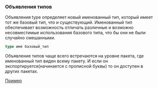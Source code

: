 ### Объявления типов

Объявления type определяет новый именованный тип, который имеет тот же базовый тип,
что и существующий.
Именованный тип обеспечивает возможность отличать различные и возможно несовместимые использования
базового типа, что бы они не были случайно смешанными.
```go
type имя базовый_тип
```

Объявление типов чаще всего встречаются на уровне пакета, где именованный тип виден всему пакету.
И если он экспортируется(начинается с прописной буквы) то он доступен в других пакетах.

[Пример](https://github.com/unixlinuxgeek/The_Go_Programming_Language/blob/main/lessons/chapter2/2.5/tempconv0.go)